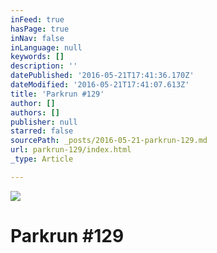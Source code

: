 ```yaml
---
inFeed: true
hasPage: true
inNav: false
inLanguage: null
keywords: []
description: ''
datePublished: '2016-05-21T17:41:36.170Z'
dateModified: '2016-05-21T17:41:07.613Z'
title: 'Parkrun #129'
author: []
authors: []
publisher: null
starred: false
sourcePath: _posts/2016-05-21-parkrun-129.md
url: parkrun-129/index.html
_type: Article

---
```

![](https://the-grid-user-content.s3-us-west-2.amazonaws.com/21c04033-2a93-4e73-a08e-729f0628f9b2.jpg)

# Parkrun \#129